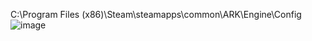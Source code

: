 C:\Program Files (x86)\Steam\steamapps\common\ARK\Engine\Config
![image](https://user-images.githubusercontent.com/37161712/233800511-1c28755b-bf1c-473d-86b9-3f121ca44122.png)

